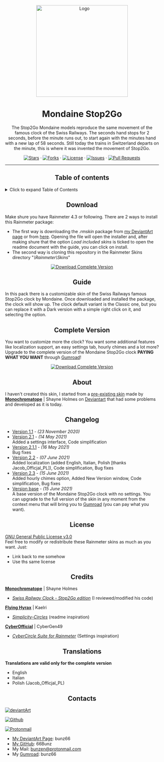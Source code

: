 <link rel="stylesheet" href="https://cdnjs.cloudflare.com/ajax/libs/font-awesome/4.7.0/css/font-awesome.min.css">

<!-- PROJECT LOGO -->
<br />
<p align="center">
    <a href="https://github.com/66Bunz/Mondaine-Stop2Go-Rainmeter">
        <img src="https://user-images.githubusercontent.com/66331265/127736188-7b514b6e-8776-4d8c-b726-bf3728505642.png"
            alt="Logo" width="300" height="300">
    </a>
</p>

<!-- TITLE -->
<h1 align="center">Mondaine Stop2Go</h1>

<!-- INTRO -->
<p align="center">
    The Stop2Go Mondaine models reproduce the same movement of the famous clock of the Swiss Railways. The seconds hand stops for 2 seconds, before the minute runs out, to start again with the minutes hand with a new lap of 58 seconds. Still today the trains in Switzerland departs on the minute, this is where it was invented the movement of Stop2Go.
</p>

<!-- BUTTONS -->
<p align="center">
    <a href="https://github.com/66Bunz/Mondaine-Stop2Go-Rainmeter/stargazers"><img
            src="https://img.shields.io/github/stars/66Bunz/Mondaine-Stop2Go-Rainmeter.svg" alt="Stars"></a>
    ·
    <a href="https://github.com/66Bunz/Mondaine-Stop2Go-Rainmeter/network"><img
            src="https://img.shields.io/github/forks/66Bunz/Mondaine-Stop2Go-Rainmeter.svg" alt="Forks"></a>
    ·
    <a href="https://github.com/66Bunz/Mondaine-Stop2Go-Rainmeter/blob/master/LICENSE"><img
            src="https://img.shields.io/github/license/66Bunz/Mondaine-Stop2Go-Rainmeter.svg" alt="License"></a>
    ·
    <a href="https://GitHub.com/66Bunz/Mondaine-Stop2Go-Rainmeter/issues/"><img
            src="https://img.shields.io/github/issues/66Bunz/Mondaine-Stop2Go-Rainmeter.svg" alt="Issues"></a>
    ·
    <a href="https://GitHub.com/66Bunz/Mondaine-Stop2Go-Rainmeter/pull/"><img
            src="https://img.shields.io/github/issues-pr/66Bunz/Mondaine-Stop2Go-Rainmeter.svg" alt="Pull Requests"></a>
</p>

----

<p><h2 align="center">Table of contents</h2></p>


<details>
<summary>Click to expand Table of Contents</summary>
<ul>
    <li><a href="#download">Download</a></li>
    <li><a href="#guide">Guide</a></li>
    <li><a href="#complete-version">Complete Version</a></li>
    <li><a href="#about">About</a></li>
    <li><a href="#changelog">Changelog</a></li>
    <li><a href="#license">License</a></li>
    <li><a href="#credits">Credits</a></li>
    <li><a href="#translations">Translations</a></li>
    <li><a href="#contacts">Contacts</a></li>
</ul>
</details>


    
<p><h2 align="center">Download</h2></p>

Make shure you have Rainmeter 4.3 or following.
There are 2 ways to install this Rainmeter package:
 - The first way is downloading the *.rmskin* package from [my DeviantArt page](https://www.deviantart.com/bunz66/art/Mondaine-Stop2Go-2-3-862227018) or from [here](https://github.com/66Bunz/Mondaine-Stop2Go-Rainmeter/releases/tag/light). Opening the file will open the installer and, after making shure that the option *Load included skins* is ticked to open the readme document with the guide, you can click on install.
 - The second way is cloning this repository in the Rainmeter Skins directory "*\Rainmeter\Skins*"  

<p align="center">
    <a href="https://github.com/66Bunz/Mondaine-Stop2Go-Rainmeter/releases/tag/base"><img
            src="https://img.shields.io/static/v1?label=Download&message=Download+base+version&color=4BD764&style=for-the-badge" alt="Download Complete Version"></a>
</p>


<p><h2 align="center">Guide</h2></p>

In this pack there is a customizable skin of the Swiss Railways famous Stop2Go clock by Mondaine. Once downloaded and installed the package, the clock will show up. The clock default variant is the Classic one, but you can replace it with a Dark version with a simple right click on it, and selecting the option. 


<p><h2 align="center">Complete Version</h2></p>

You want to customize more the clock? You want some additional features like localization support, an easy settings tab, hourly chimes and a lot more?  
Upgrade to the complete version of the Mondaine Stop2Go clock **PAYING WHAT YOU WANT** through [Gumroad](https://gum.co/AqLYb)!

<p align="center">
    <a href="https://gum.co/AqLYb"><img
            src="https://img.shields.io/static/v1?label=Download&message=Download+complete+version&color=f700fa&style=for-the-badge" alt="Download Complete Version"></a>
</p>


<p><h2 align="center">About</h2></p>

I haven't created this skin, I started from a [pre-existing skin](https://www.deviantart.com/monochromatope/art/Swiss-Railway-Clock-Stop2Go-edition-592873114) made by [**Monochromatope**](https://www.deviantart.com/monochromatope) | Shayne Holmes on [Deviantart](https://www.deviantart.com/) that had some problems and developed as it is today.


<p><h2 align="center">Changelog</h2></p>

- [Version 1.1](https://github.com/66Bunz/Mondaine-Stop2Go-Rainmeter/releases/tag/v1.1-eng) - *(23 November 2020)*  
- [Version 2.1](https://github.com/66Bunz/Mondaine-Stop2Go-Rainmeter/releases/tag/v2.1-eng) - *(14 May 2021)*  
  Added a settings interface, Code simplification
- [Version 2.1.1](https://github.com/66Bunz/Mondaine-Stop2Go-Rainmeter/releases/tag/v2.1.1-eng) - *(16 May 2021)*  
  Bug fixes
- [Version 2.2](https://github.com/66Bunz/Mondaine-Stop2Go-Rainmeter/releases/tag/v2.2) - *(07 June 2021)*  
 Added localization (added English, Italian, Polish [thanks Jacob_Officjal_PL]), Code simplification, Bug fixes
- [Version 2.3](https://github.com/66Bunz/Mondaine-Stop2Go-Rainmeter/releases/tag/v2.3) - *(15 June 2021)*  
  Added hourly chimes option, Added New Version window, Code simplification, Bug fixes
- [Version base](https://github.com/66Bunz/Mondaine-Stop2Go-Rainmeter/releases/tag/light) - *(15 June 2021)*  
  A base version of the Mondaine Stop2Go clock with no settings. You can upgrade to the full version of the skin in any moment from the context menu that will bring you to [Gumroad](https://gum.co/AqLYb) (you can pay what you want).


<p><h2 align="center">License</h2></p>

[GNU General Public License v3.0](https://www.gnu.org/licenses/gpl-3.0.html)  
Feel free to modify or redistribute these Rainmeter skins as much as you want. Just:
- Link back to me somehow
- Use ths same license


<p><h2 align="center">Credits</h2></p>

[**Monochromatope**](https://www.deviantart.com/monochromatope) | Shayne Holmes
- [*Swiss Railway Clock - Stop2Go edition*](https://www.deviantart.com/monochromatope/art/Swiss-Railway-Clock-Stop2Go-edition-592873114) (I reviewed/modified his code)

[**Flying Hyrax**](https://www.deviantart.com/flyinghyrax) | Kaelri
- [*Simplicity-Circles*](https://www.deviantart.com/flyinghyrax/art/Simplicity-Circles-223877982) (readme inspiration)

[**CyberOfficial**](https://www.deviantart.com/cybergen49) | CyberGen49
- [*CyberCircle Suite for Rainmeter*](https://www.deviantart.com/cybergen49/art/CyberCircle-Suite-for-Rainmeter-815752935) (Settings inspiration)


<p><h2 align="center">Translations</h2></p>

__Translations are valid only for the complete version__
- English
- Italian
- Polish (Jacob_Officjal_PL)


<p><h2 align="center">Contacts</h2></p>

<a href="https://gum.co/AqLYb"><img src="https://img.shields.io/badge/DeviantArt-05CC47?style=for-the-badge&logo=deviantart&logoColor=white" alt="deviantArt"></a>

<a href="https://github.com/66Bunz"><img src="https://img.shields.io/badge/GitHub-100000?style=for-the-badge&logo=github&logoColor=white" alt="Github"></a>

<a href="mailto:bunzen@protonmail.com"><img src="https://img.shields.io/badge/ProtonMail-8B89CC?style=for-the-badge&logo=protonmail&logoColor=white" alt="Protonmail"></a>



- [My DeviantArt Page](https://www.deviantart.com/bunz66): bunz66
- [My GitHub](https://github.com/66Bunz): 66Bunz
- My Mail: [bunzen@protonmail.com](mailto:bunzen@protonmail.com)
- My [Gumroad](https://app.gumroad.com/bunz66): bunz66
